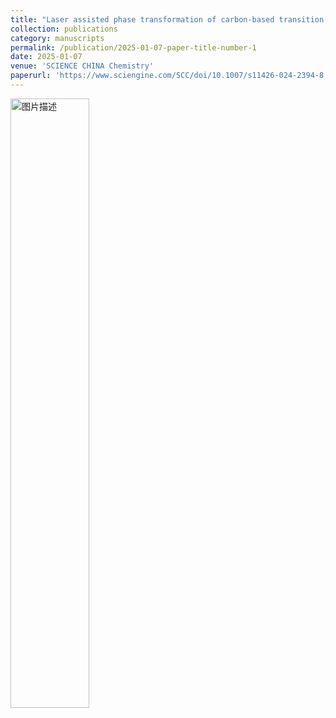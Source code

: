 ```yaml
---
title: "Laser assisted phase transformation of carbon-based transition metal oxide electrode for high-performance supercapacitor application"
collection: publications
category: manuscripts
permalink: /publication/2025-01-07-paper-title-number-1
date: 2025-01-07
venue: 'SCIENCE CHINA Chemistry'
paperurl: 'https://www.sciengine.com/SCC/doi/10.1007/s11426-024-2394-8;JSESSIONID=c19158ee-5156-4054-b348-ef0d40691fdd'
---
```


<img width="600" src="https://github.com/user-attachments/assets/d8287c8f-3aac-4ab0-bc23-0c64438e1646" alt="图片描述" style="width:50%;"/>
